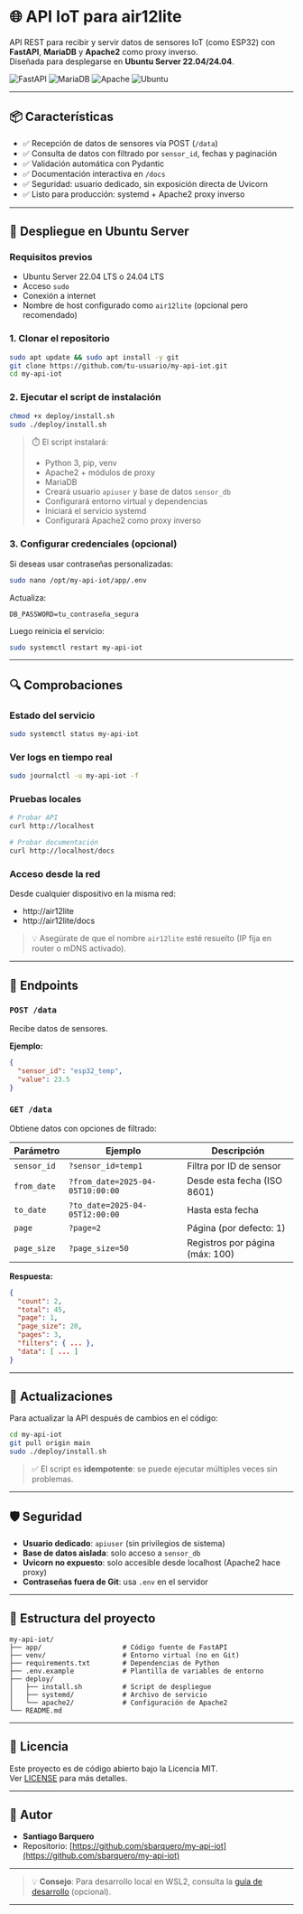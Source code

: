 # 🌐 API IoT para air12lite

API REST para recibir y servir datos de sensores IoT (como ESP32) con **FastAPI**, **MariaDB** y **Apache2** como proxy inverso.  
Diseñada para desplegarse en **Ubuntu Server 22.04/24.04**.

![FastAPI](https://img.shields.io/badge/FastAPI-009688?style=flat&logo=fastapi)
![MariaDB](https://img.shields.io/badge/MariaDB-003545?style=flat&logo=mariadb)
![Apache](https://img.shields.io/badge/Apache-D22128?style=flat&logo=apache)
![Ubuntu](https://img.shields.io/badge/Ubuntu-E95420?style=flat&logo=ubuntu)

---

## 📦 Características

- ✅ Recepción de datos de sensores vía POST (`/data`)
- ✅ Consulta de datos con filtrado por `sensor_id`, fechas y paginación
- ✅ Validación automática con Pydantic
- ✅ Documentación interactiva en `/docs`
- ✅ Seguridad: usuario dedicado, sin exposición directa de Uvicorn
- ✅ Listo para producción: systemd + Apache2 proxy inverso

---

## 🚀 Despliegue en Ubuntu Server

### Requisitos previos

- Ubuntu Server 22.04 LTS o 24.04 LTS
- Acceso `sudo`
- Conexión a internet
- Nombre de host configurado como `air12lite` (opcional pero recomendado)

### 1. Clonar el repositorio

```bash
sudo apt update && sudo apt install -y git
git clone https://github.com/tu-usuario/my-api-iot.git
cd my-api-iot
```

### 2. Ejecutar el script de instalación

```bash
chmod +x deploy/install.sh
sudo ./deploy/install.sh
```

> ⏱️ El script instalará:
> - Python 3, pip, venv
> - Apache2 + módulos de proxy
> - MariaDB
> - Creará usuario `apiuser` y base de datos `sensor_db`
> - Configurará entorno virtual y dependencias
> - Iniciará el servicio systemd
> - Configurará Apache2 como proxy inverso

### 3. Configurar credenciales (opcional)

Si deseas usar contraseñas personalizadas:

```bash
sudo nano /opt/my-api-iot/app/.env
```

Actualiza:
```env
DB_PASSWORD=tu_contraseña_segura
```

Luego reinicia el servicio:
```bash
sudo systemctl restart my-api-iot
```

---

## 🔍 Comprobaciones

### Estado del servicio
```bash
sudo systemctl status my-api-iot
```

### Ver logs en tiempo real
```bash
sudo journalctl -u my-api-iot -f
```

### Pruebas locales
```bash
# Probar API
curl http://localhost

# Probar documentación
curl http://localhost/docs
```

### Acceso desde la red
Desde cualquier dispositivo en la misma red:
- http://air12lite
- http://air12lite/docs

> 💡 Asegúrate de que el nombre `air12lite` esté resuelto (IP fija en router o mDNS activado).

---

## 📡 Endpoints

### `POST /data`
Recibe datos de sensores.

**Ejemplo:**
```json
{
  "sensor_id": "esp32_temp",
  "value": 23.5
}
```

### `GET /data`
Obtiene datos con opciones de filtrado:

| Parámetro | Ejemplo | Descripción |
|----------|---------|-------------|
| `sensor_id` | `?sensor_id=temp1` | Filtra por ID de sensor |
| `from_date` | `?from_date=2025-04-05T10:00:00` | Desde esta fecha (ISO 8601) |
| `to_date` | `?to_date=2025-04-05T12:00:00` | Hasta esta fecha |
| `page` | `?page=2` | Página (por defecto: 1) |
| `page_size` | `?page_size=50` | Registros por página (máx: 100) |

**Respuesta:**
```json
{
  "count": 2,
  "total": 45,
  "page": 1,
  "page_size": 20,
  "pages": 3,
  "filters": { ... },
  "data": [ ... ]
}
```

---

## 🔄 Actualizaciones

Para actualizar la API después de cambios en el código:

```bash
cd my-api-iot
git pull origin main
sudo ./deploy/install.sh
```

> ✅ El script es **idempotente**: se puede ejecutar múltiples veces sin problemas.

---

## 🛡️ Seguridad

- **Usuario dedicado**: `apiuser` (sin privilegios de sistema)
- **Base de datos aislada**: solo acceso a `sensor_db`
- **Uvicorn no expuesto**: solo accesible desde localhost (Apache2 hace proxy)
- **Contraseñas fuera de Git**: usa `.env` en el servidor

---

## 📁 Estructura del proyecto

```
my-api-iot/
├── app/                    # Código fuente de FastAPI
├── venv/                   # Entorno virtual (no en Git)
├── requirements.txt        # Dependencias de Python
├── .env.example            # Plantilla de variables de entorno
├── deploy/
│   ├── install.sh          # Script de despliegue
│   ├── systemd/            # Archivo de servicio
│   └── apache2/            # Configuración de Apache2
└── README.md
```

---

## 📜 Licencia

Este proyecto es de código abierto bajo la Licencia MIT.  
Ver [LICENSE](LICENSE) para más detalles.

---

## 🙌 Autor

- **Santiago Barquero**
- Repositorio: [https://github.com/sbarquero/my-api-iot](https://github.com/sbarquero/my-api-iot)
---

> 💡 **Consejo**: Para desarrollo local en WSL2, consulta la [guía de desarrollo](docs/development.md) (opcional).

---
